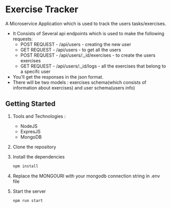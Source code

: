# Exercise Tracker
A Microservice Application which is used to track the users tasks/exercises.
- It Consists of Several api endpoints which is used to make the following requests:
    - POST REQUEST - /api/users - creating the new user
    - GET REQUEST - /api/users - to get all the users
    - POST REQUEST - /api/users/:_id/exercises - to create the users exercises
    - GET REQUEST - /api/users/:_id/logs - all the exercises that belong to a specifc user
- You'll get the responses in the json format.
- There will be two models : exercises schema(which consists of information about exercises) and user schema(users info)


## Getting Started

1. Tools and Technologies :
     - NodeJS
     - ExpresJS
     - MongoDB
2. Clone the repository
3. Install the dependencies
   
   ```sh
   npm install
4. Replace the MONGOURI with your mongodb connection string in .env file   
5. Start the server

   ```sh
   npm run start
   ```




